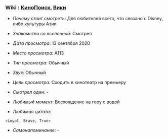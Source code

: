 ### Wiki : [КиноПоиск](https://www.kinopoisk.ru/film/918722/), [Вики](https://ru.wikipedia.org/wiki/%D0%9C%D1%83%D0%BB%D0%B0%D0%BD_(%D1%84%D0%B8%D0%BB%D1%8C%D0%BC,_2020))

* *Почему стоит смотреть*: Для любителей всего, что связано с Disney, либо культуры Азии

* *Знакомство со вселенной*: Смотрел 
* *Дата просмотра*: 13 сентября 2020
* *Место просмотра*: А113
* *Тип просмотра*: Обычный
* *Звук*: Обычный
* *Цель просмотра*: Сходить в кинотеатр на премьеру
* *Смотрел один*: -
* *Любимый момент*: Восхождение на гору с водой
* *Любимая цитата*:
```
«Loyal, Brave, True»
```
* *Самонапоминание*: -

